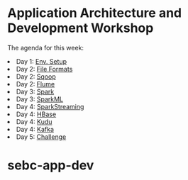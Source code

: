 # Application Architecture and Development Workshop

The agenda for this week:

<li>Day 1: <a href="setup">Env. Setup</a></li>
<li>Day 2: <a href="files">File Formats</a></li>
<li>Day 2: <a href="sqoop">Sqoop</a></li>
<li>Day 2: <a href="flume">Flume</a></li>
<li>Day 3: <a href="spark">Spark</a></li>
<li>Day 3: <a href="sparkml">SparkML</a></li>
<li>Day 4: <a href="sparkstreaming">SparkStreaming</a></li>
<li>Day 4: <a href="hbase">HBase</a></li>
<li>Day 4: <a href="kudu">Kudu</a></li>
<li>Day 4: <a href="kafka">Kafka</a></li>
<li>Day 5: <a href="challenge">Challenge</a></li>

# sebc-app-dev
